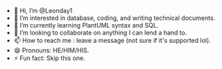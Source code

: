 - 👋 Hi, I’m @Leonday1
- 👀 I’m interested in database, coding, and writing technical documents.
- 🌱 I’m currently learning PlantUML syntax and SQL.
- 💞️ I’m looking to collaborate on anything I can lend a hand to.
- 📫 How to reach me : leave a message (not sure if it's supported lol).
- 😄 Pronouns: HE/HIM/HIS.
- ⚡ Fun fact: Skip this one.

